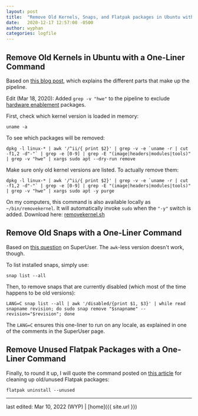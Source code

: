 ```yaml
---
layout: post
title:  "Remove Old Kernels, Snaps, and Flatpak packages in Ubuntu with a One-Liner Command"
date:   2020-12-17 12:57:00 -0500
author: wyphan
categories: logfile
---
```


## Remove Old Kernels in Ubuntu with a One-Liner Command

Based on [this blog post](http://tuxtweaks.com/2010/10/remove-old-kernels-in-ubuntu-with-one-command/), which explains the different parts that make up the pipeline.

Edit (Mar 18, 2020): Added `grep -v "hwe"` to the pipeline to exclude [hardware enablement](https://wiki.ubuntu.com/Kernel/LTSEnablementStack) packages.

First, check which kernel version is loaded in memory:
```
uname -a
``` 

To see which packages will be removed:
```
dpkg -l linux-* | awk '/^ii/{ print $2}' | grep -v -e `uname -r | cut -f1,2 -d"-"` | grep -e [0-9] | grep -E "(image|headers|modules|tools)" | grep -v "hwe" | xargs sudo apt --dry-run remove
```

Make sure only old kernel versions are listed. To actually remove them:
```
dpkg -l linux-* | awk '/^ii/{ print $2}' | grep -v -e `uname -r | cut -f1,2 -d"-"` | grep -e [0-9] | grep -E "(image|headers|modules|tools)" | grep -v "hwe" | xargs sudo apt -y purge
``` 

On my computers, this command is also available locally as `~/bin/removekernel`. It will automatically invoke `sudo` when the `"-y"` switch is added. Download here: [removekernel.sh](../../../../assets/scripts/removekernel.sh)

## Remove Old Snaps with a One-Liner Command

Based on [this question](https://superuser.com/questions/1310825/how-to-remove-old-version-of-installed-snaps) on SuperUser. The `awk`-less version doesn't work, though.

To list installed snaps, simply use:
```
snap list --all
``` 

Then, to remove snaps that are currently disabled (which most of the time happens to be old versions):
```
LANG=C snap list --all | awk '/disabled/{print $1, $3}' | while read snapname revision; do sudo snap remove "$snapname" --revision="$revision"; done
```

The `LANG=C` ensures this one-liner to run on any locale, as explained in one of the comments in the SuperUser page.

## Remove Unused Flatpak Packages with a One-Liner Command

Finally, to round it up, I will quote the command posted on [this article](https://www.linuxuprising.com/2019/02/how-to-remove-unused-flatpak-runtimes.html) for cleaning up old/unused Flatpak packages:
```
flatpak uninstall --unused
```

---

last edited: Mar 10, 2022 (WYP) | [home]({{ site.url }})
